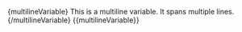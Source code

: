 {multilineVariable}
This is a multiline variable.
It spans multiple lines.
{/multilineVariable}
{{multilineVariable}}